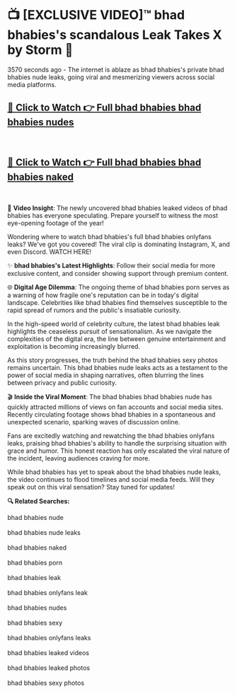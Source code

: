 # 📺 [EXCLUSIVE VIDEO]™ bhad bhabies's scandalous Leak Takes X by Storm 🚀

3570 seconds ago - The internet is ablaze as bhad bhabies's private bhad bhabies nude leaks, going viral and mesmerizing viewers across social media platforms.

<h2><a href="https://github-6l9.pages.dev/link1">🔗 Click to Watch 👉 Full bhad bhabies bhad bhabies nudes</a></h2><br>
<h2><a href="https://github-6l9.pages.dev/link2">🔗 Click to Watch 👉 Full bhad bhabies bhad bhabies naked</a></h2><br>

🎥 **Video Insight**: The newly uncovered bhad bhabies leaked videos of bhad bhabies has everyone speculating. Prepare yourself to witness the most eye-opening footage of the year!

Wondering where to watch bhad bhabies's full bhad bhabies onlyfans leaks? We've got you covered! The viral clip is dominating Instagram, X, and even Discord. WATCH HERE!

✨ **bhad bhabies's Latest Highlights**: Follow their social media for more exclusive content, and consider showing support through premium content.

🌐 **Digital Age Dilemma**: The ongoing theme of bhad bhabies porn serves as a warning of how fragile one's reputation can be in today's digital landscape. Celebrities like bhad bhabies find themselves susceptible to the rapid spread of rumors and the public's insatiable curiosity.

In the high-speed world of celebrity culture, the latest bhad bhabies leak highlights the ceaseless pursuit of sensationalism. As we navigate the complexities of the digital era, the line between genuine entertainment and exploitation is becoming increasingly blurred.

As this story progresses, the truth behind the bhad bhabies sexy photos remains uncertain. This bhad bhabies nude leaks acts as a testament to the power of social media in shaping narratives, often blurring the lines between privacy and public curiosity.

🎬 **Inside the Viral Moment**: The bhad bhabies bhad bhabies nude has quickly attracted millions of views on fan accounts and social media sites. Recently circulating footage shows bhad bhabies in a spontaneous and unexpected scenario, sparking waves of discussion online.

Fans are excitedly watching and rewatching the bhad bhabies onlyfans leaks, praising bhad bhabies's ability to handle the surprising situation with grace and humor. This honest reaction has only escalated the viral nature of the incident, leaving audiences craving for more.

While bhad bhabies has yet to speak about the bhad bhabies nude leaks, the video continues to flood timelines and social media feeds. Will they speak out on this viral sensation? Stay tuned for updates!

<strong>🔍 Related Searches:</strong>

bhad bhabies nude
<br><br>
bhad bhabies nude leaks
<br><br>
bhad bhabies naked
<br><br>
bhad bhabies porn
<br><br>
bhad bhabies leak
<br><br>
bhad bhabies onlyfans leak
<br><br>
bhad bhabies nudes
<br><br>
bhad bhabies sexy
<br><br>
bhad bhabies onlyfans leaks
<br><br>
bhad bhabies leaked videos
<br><br>
bhad bhabies leaked photos
<br><br>
bhad bhabies sexy photos
<br><br>

